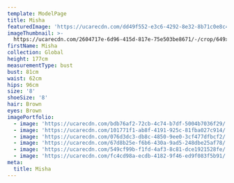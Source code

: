 ```yaml
---
template: ModelPage
title: Misha
featuredImage: 'https://ucarecdn.com/dd49f552-e3c6-4292-8e32-8b71c0e8c446/'
imageThumbnail: >-
  https://ucarecdn.com/2604717e-6d96-415d-817e-75e503be8671/-/crop/649x691/304,126/-/preview/
firstName: Misha
collection: Global
height: 177cm
measurementType: bust
bust: 81cm
waist: 62cm
hips: 96cm
size: '8'
shoeSize: '8'
hair: Brown
eyes: Brown
imagePortfolio:
  - image: 'https://ucarecdn.com/bdb76af2-72cb-4c74-b7df-5004b7036f29/'
  - image: 'https://ucarecdn.com/101771f1-ab8f-4191-925c-81fba027c914/'
  - image: 'https://ucarecdn.com/076d3dc3-db8c-4850-9ee0-3cf477dfbcf2/'
  - image: 'https://ucarecdn.com/67d8b25e-f6b6-430a-9ad5-248dbe25af78/'
  - image: 'https://ucarecdn.com/549cf99b-f1fd-4af3-8c81-dce1921528fe/'
  - image: 'https://ucarecdn.com/fc4cd98a-ecdb-4182-9f46-ed9f083f5b91/'
meta:
  title: Misha
---
```


